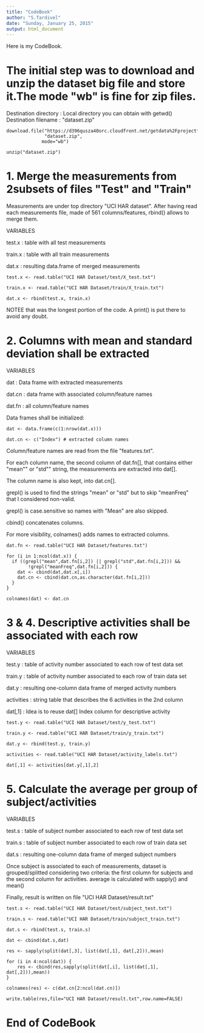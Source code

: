 ```yaml
---
title: "CodeBook"
author: "S.Tardivel"
date: "Sunday, January 25, 2015"
output: html_document
---
```


Here is my CodeBook.


# The initial step was to download and unzip the dataset big file and store it.The mode "wb" is fine for zip files.

Destination directory : Local directory you can obtain with getwd()
Destination filename  : "dataset.zip"

```{r}
download.file("https://d396qusza40orc.cloudfront.net/getdata%2Fprojectfiles%2FUCI%20HAR%20Dataset.zip",
              "dataset.zip",
             mode="wb")
```
```{r}
unzip("dataset.zip")
```

# 1. Merge the measurements from 2subsets of files "Test" and "Train" 

Measurements are under top directory "UCI HAR dataset".
After having read each measurements file, made of 561 columns/features, rbind() allows to merge them. 

VARIABLES

test.x  : table with all test measurements

train.x : table with all train measurements

dat.x   : resulting data.frame of merged measurements


```{r}
test.x <- read.table("UCI HAR Dataset/test/X_test.txt")
```

```{r}
train.x <- read.table("UCI HAR Dataset/train/X_train.txt")
```

```{r}
dat.x <- rbind(test.x, train.x)
```

NOTEE that was the longest portion of the code. A print() is put there to avoid any doubt.

# 2. Columns with mean and standard deviation shall be extracted

VARIABLES

dat    : Data frame with extracted measurements

dat.cn : data frame with associated column/feature names

dat.fn : all column/feature names



Data frames shall be initialized:

```{r}
dat <- data.frame(c(1:nrow(dat.x))) 
```

```{r}
dat.cn <- c("Index") # extracted column names 
```


Column/feature names are read from the file "features.txt".

For each column name, the second column of dat.fn[], that contains either "mean"" or "std"" string, the measurements are extracted into dat[].

The column name is also kept, into dat.cn[].

grepl() is used to find the strings "mean" or "std" but to skip "meanFreq" that I considered non-valid. 

grepl() is case.sensitive so names with "Mean" are also skipped.

cbind() concatenates columns.

For more visibility, colnames() adds names to extracted columns.

 
```{r}
dat.fn <- read.table("UCI HAR Dataset/features.txt")
```

```{r}
for (i in 1:ncol(dat.x)) {
  if ((grepl("mean",dat.fn[i,2]) || grepl("std",dat.fn[i,2])) &&
        !grepl("meanFreq",dat.fn[i,2])) {
    dat <- cbind(dat,dat.x[,i])
    dat.cn <- cbind(dat.cn,as.character(dat.fn[i,2]))
  }
}
```

```{r}
colnames(dat) <- dat.cn
```

# 3 & 4. Descriptive activities shall be associated with each row
VARIABLES

test.y     : table of activity number associated to each row of test data set

train.y    : table of activity number associated to each row of train data set

dat.y      : resulting one-column data frame of merged activity numbers

activities : string table that describes the 6 activities in the 2nd column

dat[,1]    : Idea is to reuse dat[] Index column for descriptive activity



```{r, echo=FALSE}
test.y <- read.table("UCI HAR Dataset/test/y_test.txt") 
```

```{r}
train.y <- read.table("UCI HAR Dataset/train/y_train.txt") 
```

```{r}
dat.y <- rbind(test.y, train.y)
```

```{r}
activities <- read.table("UCI HAR Dataset/activity_labels.txt") 
```

```{r}
dat[,1] <- activities[dat.y[,1],2]
```

# 5. Calculate the average per group of subject/activities
VARIABLES

test.s     : table of subject number associated to each row of test data set

train.s   : table of subject number associated to each row of train data set

dat.s     : resulting one-column data frame of merged subject numbers



Once subject is associated to each of measurements, dataset is grouped/splitted considering two criteria: the first column for subjects and the second column for activities.
average is calculated with sapply() and mean()

Finally, result is written on file "UCI HAR Dataset/result.txt"


```{r}
test.s <- read.table("UCI HAR Dataset/test/subject_test.txt") 
```

```{r}
train.s <- read.table("UCI HAR Dataset/train/subject_train.txt") 
```

```{r}
dat.s <- rbind(test.s, train.s)
```

```{r}
dat <- cbind(dat.s,dat)
```

```{r}
res <- sapply(split(dat[,3], list(dat[,1], dat[,2])),mean)
```
```{r}
for (i in 4:ncol(dat)) {
    res <- cbind(res,sapply(split(dat[,i], list(dat[,1], dat[,2])),mean))
}
```

```{r}
colnames(res) <- c(dat.cn[2:ncol(dat.cn)])
```

```{r}
write.table(res,file="UCI HAR Dataset/result.txt",row.name=FALSE)
```

# End of CodeBook